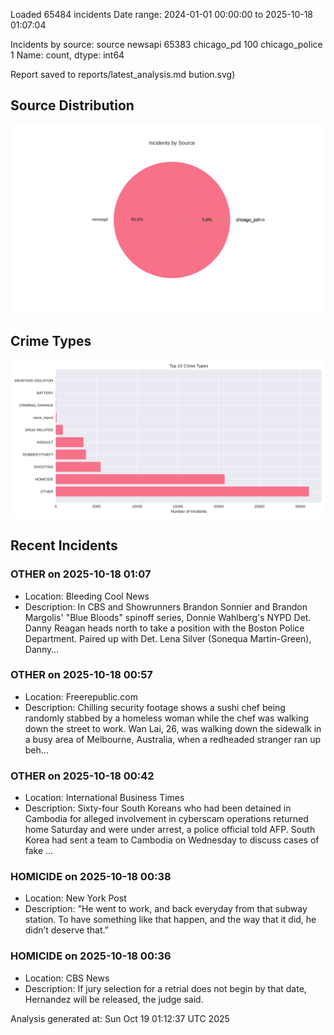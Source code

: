 
Loaded 65484 incidents
Date range: 2024-01-01 00:00:00 to 2025-10-18 01:07:04

Incidents by source:
source
newsapi           65383
chicago_pd          100
chicago_police        1
Name: count, dtype: int64

Report saved to reports/latest_analysis.md
bution.svg)

## Source Distribution
![Source Distribution](images/source_distribution.svg)

## Crime Types
![Crime Types](images/crime_types.svg)

## Recent Incidents

### OTHER on 2025-10-18 01:07
- Location: Bleeding Cool News
- Description: In CBS and Showrunners Brandon Sonnier and Brandon Margolis' "Blue Bloods" spinoff series, Donnie Wahlberg's NYPD Det. Danny Reagan heads north to take a position with the Boston Police Department. Paired up with Det. Lena Silver (Sonequa Martin-Green), Danny…


### OTHER on 2025-10-18 00:57
- Location: Freerepublic.com
- Description: Chilling security footage shows a sushi chef being randomly stabbed by a homeless woman while the chef was walking down the street to work. Wan Lai, 26, was walking down the sidewalk in a busy area of Melbourne, Australia, when a redheaded stranger ran up beh…


### OTHER on 2025-10-18 00:42
- Location: International Business Times
- Description: Sixty-four South Koreans who had been detained in Cambodia for alleged involvement in cyberscam operations returned home Saturday and were under arrest, a police official told AFP.
South Korea had sent a team to Cambodia on Wednesday to discuss cases of fake …


### HOMICIDE on 2025-10-18 00:38
- Location: New York Post
- Description: "He went to work, and back everyday from that subway station. To have something like that happen, and the way that it did, he didn’t deserve that.”


### HOMICIDE on 2025-10-18 00:36
- Location: CBS News
- Description: If jury selection for a retrial does not begin by that date, Hernandez will be released, the judge said.

Analysis generated at: Sun Oct 19 01:12:37 UTC 2025
